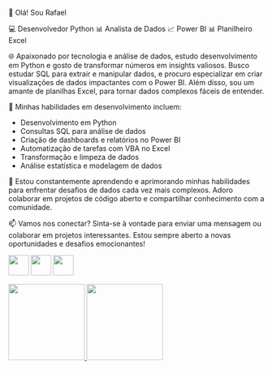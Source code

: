 👋 Olá! Sou Rafael

💻 Desenvolvedor Python
📊 Analista de Dados
📈 Power BI
📊 Planilheiro Excel

🌐 Apaixonado por tecnologia e análise de dados, estudo desenvolvimento em Python e gosto de transformar números em insights valiosos. Busco estudar SQL para extrair e manipular dados, e procuro especializar em criar visualizações de dados impactantes com o Power BI. Além disso, sou um amante de planilhas Excel, para tornar dados complexos fáceis de entender.

🔧 Minhas habilidades em desenvolvimento incluem:
   - Desenvolvimento em Python
   - Consultas SQL para análise de dados
   - Criação de dashboards e relatórios no Power BI
   - Automatização de tarefas com VBA no Excel
   - Transformação e limpeza de dados
   - Análise estatística e modelagem de dados

🌟 Estou constantemente aprendendo e aprimorando minhas habilidades para enfrentar desafios de dados cada vez mais complexos. Adoro colaborar em projetos de código aberto e compartilhar conhecimento com a comunidade.

📫 Vamos nos conectar? Sinta-se à vontade para enviar uma mensagem ou colaborar em projetos interessantes. Estou sempre aberto a novas oportunidades e desafios emocionantes!


      

<img loading="lazy" src="https://cdn.jsdelivr.net/gh/devicons/devicon/icons/git/git-original.svg" width="40" height="40"/> <img src="https://cdn.jsdelivr.net/gh/devicons/devicon/icons/python/python-original.svg" width="40" height="40"/> <img src="https://cdn.jsdelivr.net/gh/devicons/devicon/icons/mysql/mysql-original.svg" width="40" height="40"/>


<div>
<a href="https://github.com/rafaloliveira">
<img loading="lazy" height="150em" src="https://github-readme-stats.vercel.app/api/top-langs/?username=rafaloliveira&layout=compact&langs_count=7&theme=dracula"/>
<img loading="lazy" height="150em" src="https://github-readme-stats.vercel.app/api?username=rafaloliveira&show_icons=true&theme=dracula&include_all_commits=true&count_private=true"/>
</div>


          
